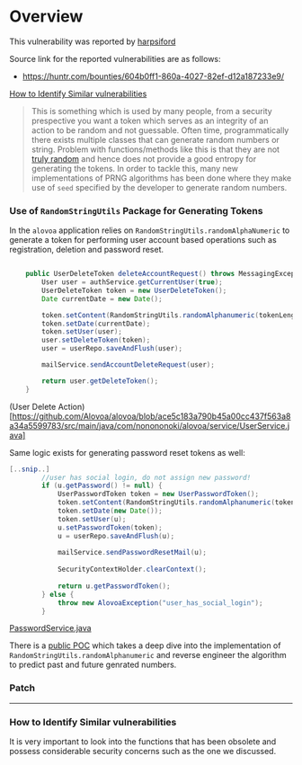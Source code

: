 # Overview

This vulnerability was reported by [harpsiford](https://huntr.com/users/harpsiford)

Source link for the reported vulnerabilities are as follows:
* https://huntr.com/bounties/604b0ff1-860a-4027-82ef-d12a187233e9/

[How to Identify Similar vulnerabilities](#how-to-identify-similar-vulnerabilities)

> This is something which is used by many people, from a security prespective you want a token which serves as an integrity of an action to be random and not guessable. Often time, programmatically there exists multiple classes that can generate random numbers or string. Problem with functions/methods like this is that they are not [truly random]() and hence does not provide a good entropy for generating the tokens. In order to tackle this, many new implementations of PRNG algorithms has been done where they make use of `seed` specified by the developer to generate random numbers.

### Use of `RandomStringUtils` Package for Generating Tokens

In the `alovoa` application relies on `RandomStringUtils.randomAlphaNumeric` to generate a token for performing user account based operations such as registration, deletion and password reset.

```java

    public UserDeleteToken deleteAccountRequest() throws MessagingException, IOException, AlovoaException {
        User user = authService.getCurrentUser(true);
        UserDeleteToken token = new UserDeleteToken();
        Date currentDate = new Date();

        token.setContent(RandomStringUtils.randomAlphanumeric(tokenLength));
        token.setDate(currentDate);
        token.setUser(user);
        user.setDeleteToken(token);
        user = userRepo.saveAndFlush(user);

        mailService.sendAccountDeleteRequest(user);

        return user.getDeleteToken();
    }

```
(User Delete Action)[https://github.com/Alovoa/alovoa/blob/ace5c183a790b45a00cc437f563a8a34a5599783/src/main/java/com/nonononoki/alovoa/service/UserService.java]

Same logic exists for generating password reset tokens as well:

```java
[..snip..]
		//user has social login, do not assign new password!
		if (u.getPassword() != null) {
			UserPasswordToken token = new UserPasswordToken();
			token.setContent(RandomStringUtils.randomAlphanumeric(tokenLength));
			token.setDate(new Date());
			token.setUser(u);
			u.setPasswordToken(token);
			u = userRepo.saveAndFlush(u);
	
			mailService.sendPasswordResetMail(u);
			
			SecurityContextHolder.clearContext();
	
			return u.getPasswordToken();
		} else {
			throw new AlovoaException("user_has_social_login");
		}
```
[PasswordService.java](https://github.com/Alovoa/alovoa/blob/ace5c183a790b45a00cc437f563a8a34a5599783/src/main/java/com/nonononoki/alovoa/service/PasswordService.java)


There is a [public POC](https://github.com/alex91ar/randomstringutils) which takes a deep dive into the implementation of `RandomStringUtils.randomAlphanumeric` and reverse engineer the algorithm to predict past and future genrated numbers.

### Patch

---

### How to Identify Similar vulnerabilities

It is very important to look into the functions that has been obsolete and possess considerable security concerns such as the one we discussed.